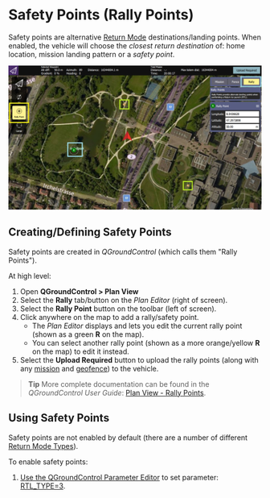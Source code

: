 # Safety Points (Rally Points)

Safety points are alternative [Return Mode](../flight_modes/return.md) destinations/landing points. When enabled, the vehicle will choose the *closest return destination* of: home location, mission landing pattern or a *safety point*.

![Safety Points](../../assets/qgc/plan/rally_point/rally_points.jpg)

## Creating/Defining Safety Points

Safety points are created in *QGroundControl* (which calls them "Rally Points").

At high level:
1. Open **QGroundControl > Plan View**
1. Select the **Rally** tab/button on the *Plan Editor* (right of screen).
1. Select the **Rally Point** button on the toolbar (left of screen).
1. Click anywhere on the map to add a rally/safety point.
   - The *Plan Editor* displays and lets you edit the current rally point (shown as a green **R** on the map).
   - You can select another rally point (shown as a more orange/yellow **R** on the map) to edit it instead.
1. Select the **Upload Required** button to upload the rally points (along with any [mission](../flying/missions.md) and [geofence](../flying/geofence.md)) to the vehicle.

> **Tip** More complete documentation can be found in the *QGroundControl User Guide*: [Plan View - Rally Points](https://docs.qgroundcontrol.com/en/PlanView/PlanRallyPoints.html).

## Using Safety Points

Safety points are not enabled by default (there are a number of different [Return Mode Types](../flight_modes/return.md#return_types)).

To enable safety points:
1. [Use the QGroundControl Parameter Editor](../advanced_config/parameters.md) to set parameter: [RTL_TYPE=3](../advanced_config/parameter_reference.md#RTL_TYPE).
